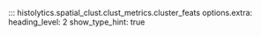 ::: histolytics.spatial_clust.clust_metrics.cluster_feats
    options.extra:
      heading_level: 2
      show_type_hint: true

